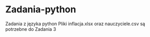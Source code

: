 # Zadania-python
Zadania z języka python
Pliki inflacja.xlsx oraz nauczyciele.csv są potrzebne do Zadania 3
